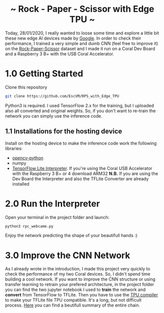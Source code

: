 <h1 align="center"> ~ Rock - Paper - Scissor with Edge TPU ~ </h1>

Today, 28/01/2020, I really wanted to loose some time and explore a little bit these new edge AI devices made by [Google](https://coral.ai/).
In order to check their performance, I trained a very simple and dumb CNN (feel free to improve it) on the [Rock-Paper-Scissor](https://www.tensorflow.org/datasets/catalog/rock_paper_scissors) dataset and I made it run on a Coral Dev Board and a Raspberry 3 B+ with the USB Coral Accelerator. 

# 1.0 Getting Started

Clone this repository

   ```bash
   git clone https://github.com/EscVM/RPS_with_Edge_TPU
   ```
Python3 is required. I used TensorFlow 2.x for the training, but I uploaded also all converted and original weights. So, if you don't want to re-train the network you can simply use the inference code.

## 1.1 Installations for the hosting device

Install on the hosting device to make the inference code work the following libraries:

- [opencv-python](https://pypi.org/project/opencv-python/)
- numpy
- [TensorFlow Lite Interpreter](https://www.tensorflow.org/lite/guide/python). If you're using the Coral USB Accelerator with the Raspberry 3 B+ or 4 download ARM32
**N.B.** If you are using the Dev Board the Interpreter and also the TFLite Converter are already installed


# 2.0 Run the Interpreter
Open your terminal in the project folder and launch:

   ```bash
   python3 rpc_webcame.py
   ```
   
Enjoy the network predicting the shape of your beautifull hands :)

# 3.0 Improve the CNN Network 

As I already wrote in the introduction, I made this project very quickly to check the performance of my two Coral devices. So, I didn't spend time building a cool network. If you want to improve the CNN structure or using transfer learning to retrain your prefered architecture, in the project folder you can find the two jupyter notebook I used to **train** the network and **convert** from TensorFlow to TFLite. Then you have to use the [TPU compiler](https://coral.ai/docs/edgetpu/compiler/) to make your TFLite file TPU compatible. It's a long, but not difficult process. [Here](https://coral.ai/docs/edgetpu/models-intro/) you can find a beutifull summary of the entire chain.
